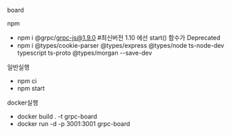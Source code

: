 board

npm 
  - npm i @grpc/grpc-js@1.9.0 #최신버전 1.10 에선 start() 함수가 Deprecated
  - npm i @types/cookie-parser @types/express @types/node ts-node-dev typescript ts-proto @types/morgan --save-dev


일반실행
  - npm ci
  - npm start


docker실행
  - docker build . -t grpc-board
  - docker run -d -p 3001:3001 grpc-board


